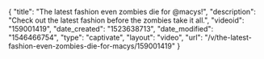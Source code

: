{
    "title": "The latest fashion even zombies die for @macys!",
    "description": "Check out the latest fashion before the zombies take it all.",
    "videoid": "159001419",
    "date_created": "1523638713",
    "date_modified": "1546466754",
    "type": "captivate",
    "layout": "video",
    "url": "\/v\/the-latest-fashion-even-zombies-die-for-macys\/159001419"
}